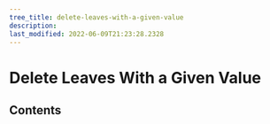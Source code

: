 ```yaml
---
tree_title: delete-leaves-with-a-given-value
description: 
last_modified: 2022-06-09T21:23:28.2328
---
```


# Delete Leaves With a Given Value

## Contents
